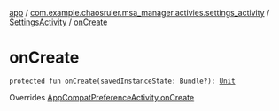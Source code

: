 [app](../../index.md) / [com.example.chaosruler.msa_manager.activies.settings_activity](../index.md) / [SettingsActivity](index.md) / [onCreate](.)

# onCreate

`protected fun onCreate(savedInstanceState: Bundle?): `[`Unit`](https://kotlinlang.org/api/latest/jvm/stdlib/kotlin/-unit/index.html)

Overrides [AppCompatPreferenceActivity.onCreate](../-app-compat-preference-activity/on-create.md)

